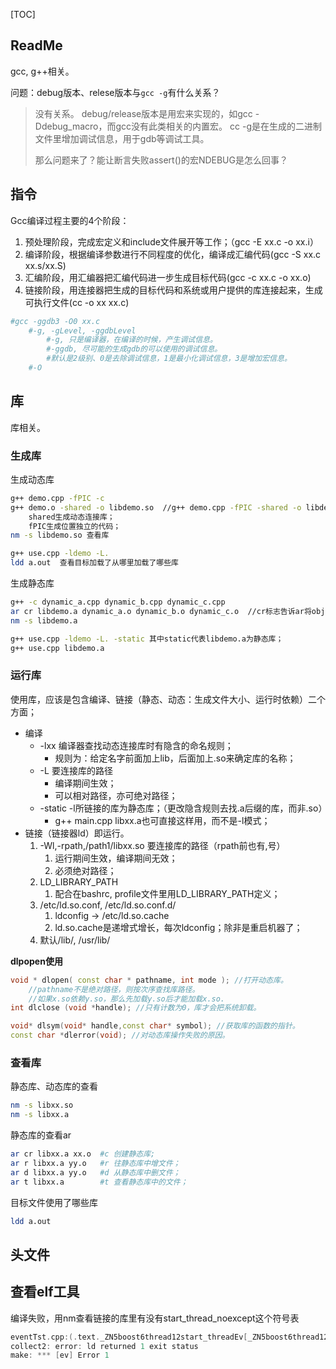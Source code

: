[TOC]

## ReadMe

gcc, g++相关。



问题：debug版本、relese版本与`gcc -g`有什么关系？

> 没有关系。
> debug/release版本是用宏来实现的，如gcc -Ddebug_macro，而gcc没有此类相关的内置宏。
> cc -g是在生成的二进制文件里增加调试信息，用于gdb等调试工具。
>
> 那么问题来了？能让断言失败assert()的宏NDEBUG是怎么回事？



## 指令

Gcc编译过程主要的4个阶段：

1. 预处理阶段，完成宏定义和include文件展开等工作；（gcc -E xx.c -o xx.i）
2. 编译阶段，根据编译参数进行不同程度的优化，编译成汇编代码(gcc -S xx.c xx.s/xx.S)
3. 汇编阶段，用汇编器把汇编代码进一步生成目标代码(gcc -c xx.c -o xx.o)
4. 链接阶段，用连接器把生成的目标代码和系统或用户提供的库连接起来，生成可执行文件(cc -o xx xx.c)



```bash
#gcc -ggdb3 -O0 xx.c
	#-g, -gLevel, -ggdbLevel
		#-g, 只是编译器，在编译的时候，产生调试信息。
		#-ggdb, 尽可能的生成gdb的可以使用的调试信息。
		#默认是2级别、0是去除调试信息，1是最小化调试信息，3是增加宏信息。
	#-O
```





## 库

库相关。

### 生成库
生成动态库
```bash
g++ demo.cpp -fPIC -c 
g++ demo.o -shared -o libdemo.so  //g++ demo.cpp -fPIC -shared -o libdemo.so
	shared生成动态连接库；
	fPIC生成位置独立的代码；
nm -s libdemo.so 查看库

g++ use.cpp -ldemo -L.
ldd a.out  查看目标加载了从哪里加载了哪些库
```

生成静态库
```bash
g++ -c dynamic_a.cpp dynamic_b.cpp dynamic_c.cpp  
ar cr libdemo.a dynamic_a.o dynamic_b.o dynamic_c.o  //cr标志告诉ar将object文件封装(archive)
nm -s libdemo.a

g++ use.cpp -ldemo -L. -static 其中static代表libdemo.a为静态库；
g++ use.cpp libdemo.a
```


### 运行库
使用库，应该是包含编译、链接（静态、动态：生成文件大小、运行时依赖）二个方面；

- 编译
  - -lxx 编译器查找动态连接库时有隐含的命名规则；
  	- 规则为：给定名字前面加上lib，后面加上.so来确定库的名称；
  - -L 要连接库的路径
  	- 编译期间生效；
  	- 可以相对路径，亦可绝对路径；
  - -static -l所链接的库为静态库；（更改隐含规则去找.a后缀的库，而非.so）
  	- g++ main.cpp libxx.a也可直接这样用，而不是-l模式；
- 链接（链接器ld）即运行。
  1. -Wl,-rpath,/path1/libxx.so 要连接库的路径（rpath前也有,号）
     1. 运行期间生效，编译期间无效；
     2. 必须绝对路径；
  2. LD\_LIBRARY\_PATH
     1. 配合在bashrc, profile文件里用LD_LIBRARY_PATH定义；
  3. /etc/ld.so.conf, /etc/ld.so.conf.d/
     1. ldconfig -> /etc/ld.so.cache
     2. ld.so.cache是递增式增长，每次ldconfig；除非是重启机器了；
  4. 默认/lib/, /usr/lib/

**dlpopen使用**

```cpp
void * dlopen( const char * pathname, int mode ); //打开动态库。
	//pathname不是绝对路径，则按次序查找库路径。
	//如果x.so依赖y.so，那么先加载y.so后才能加载x.so.
int dlclose (void *handle); //只有计数为0，库才会把系统卸载。

void* dlsym(void* handle,const char* symbol); //获取库的函数的指针。
const char *dlerror(void); //对动态库操作失败的原因。
```



### 查看库
静态库、动态库的查看

```bash
nm -s libxx.so
nm -s libxx.a
```

静态库的查看ar 

```bash
ar cr libxx.a xx.o  #c 创建静态库; 
ar r libxx.a yy.o   #r 往静态库中增文件；
ar d libxx.a yy.o   #d 从静态库中删文件；
ar t libxx.a        #t 查看静态库中的文件；
```

目标文件使用了哪些库

```bash
ldd a.out
```




## 头文件


## 查看elf工具
编译失败，用nm查看链接的库里有没有start\_thread\_noexcept这个符号表
```cpp
eventTst.cpp:(.text._ZN5boost6thread12start_threadEv[_ZN5boost6thread12start_threadEv]+0x15): undefined reference to `boost::thread::start_thread_noexcept()'
collect2: error: ld returned 1 exit status
make: *** [ev] Error 1
```



